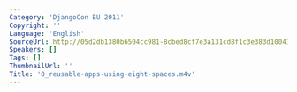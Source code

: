 ```yaml
---
Category: 'DjangoCon EU 2011'
Copyright: ''
Language: 'English'
SourceUrl: http://05d2db1380b6504cc981-8cbed8cf7e3a131cd8f1c3e383d10041.r93.cf2.rackcdn.com/djangocon-eu-2011/0_reusable-apps-using-eight-spaces.m4v
Speakers: []
Tags: []
ThumbnailUrl: ''
Title: '0_reusable-apps-using-eight-spaces.m4v'
---
```

